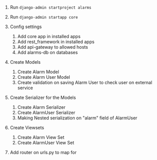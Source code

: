
1. Run `django-admin startproject alarms`

2. Run `django-admin startapp core`

3. Config settings
    1. Add core app in installed apps
    2. Add rest_framework in installed apps
    3. Add api-gateway to allowed hosts
    4. Add alarms-db on databases

4. Create Models
    1. Create Alarm Model
    2. Create Alarm User Model
    3. Create validation on saving Alarm User to check user on external service

5. Create Serializer for the Models
    1. Create Alarm Serializer
    2. Create AlarmUser Serializer
    3. Making Nested serialization on "alarm" field of AlarmUser

6. Create Viewsets
    1. Create Alarm View Set
    2. Create AlarmUser View Set

7. Add router on urls.py to map for 
